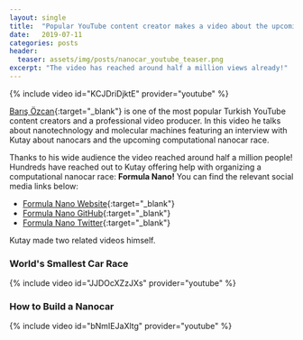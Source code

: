 ```yaml
---
layout: single
title:  "Popular YouTube content creator makes a video about the upcoming computational nanocar race and our nanocar builder"
date:   2019-07-11
categories: posts
header:
  teaser: assets/img/posts/nanocar_youtube_teaser.png
excerpt: "The video has reached around half a million views already!"
---
```

{% include video id="KCJDriDjktE" provider="youtube" %}

[Barış Özcan](http://barisozcan.com/){:target="_blank"} is one of the most popular Turkish YouTube content creators and a professional video producer.
In this video he talks about nanotechnology and molecular machines featuring an interview with Kutay
about nanocars and the upcoming computational nanocar race.

Thanks to his wide audience the video reached around half a million people!
Hundreds have reached out to Kutay offering help with organizing a computational nanocar race: **Formula Nano!**
You can find the relevant social media links below:

- [Formula Nano Website](https://formulanano.com/){:target="_blank"}
- [Formula Nano GitHub](https://github.com/formulanano){:target="_blank"}
- [Formula Nano Twitter](https://twitter.com/formulanano){:target="_blank"}

Kutay made two related videos himself.

### World's Smallest Car Race
{% include video id="JJDOcXZzJXs" provider="youtube" %}

### How to Build a Nanocar
{% include video id="bNmIEJaXltg" provider="youtube" %}
